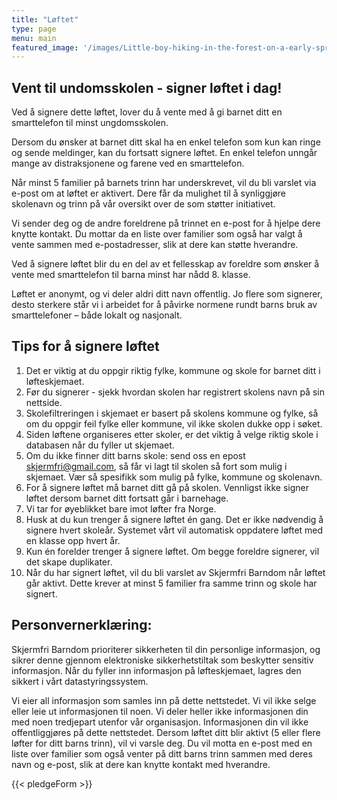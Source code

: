 ```yaml
---
title: "Løftet"
type: page
menu: main
featured_image: '/images/Little-boy-hiking-in-the-forest-on-a-early-spring.-Kid-playing-and-having-fun-in-spring-or-autumn-day.-1553078080_2757x1917.jpeg'
---
```


## Vent til undomsskolen - signer løftet i dag!

Ved å signere dette løftet, lover du å vente med å gi barnet ditt en smarttelefon til minst ungdomsskolen. 

Dersom du ønsker at barnet ditt skal ha en enkel telefon som kun kan ringe og sende meldinger, kan du fortsatt signere løftet. En enkel telefon unngår mange av distraksjonene og farene ved en smarttelefon.

Når minst 5 familier på barnets trinn har underskrevet, vil du bli varslet via e-post om at løftet er aktivert. Dere får da mulighet til å synliggjøre skolenavn og trinn på vår oversikt over de som støtter initiativet.

Vi sender deg og de andre foreldrene på trinnet en e-post for å hjelpe dere knytte kontakt. Du mottar da en liste over familier som også har valgt å vente sammen med e-postadresser, slik at dere kan støtte hverandre. 

Ved å signere løftet blir du en del av et fellesskap av foreldre som ønsker å vente med smarttelefon til barna minst har nådd 8. klasse.

Løftet er anonymt, og vi deler aldri ditt navn offentlig. Jo flere som signerer, desto sterkere står vi i arbeidet for å påvirke normene rundt barns bruk av smarttelefoner – både lokalt og nasjonalt.

## Tips for å signere løftet

1. Det er viktig at du oppgir riktig fylke, kommune og skole for barnet ditt i løfteskjemaet. 
2. Før du signerer - sjekk hvordan skolen  har registrert skolens navn på sin nettside.
3. Skolefiltreringen i skjemaet er basert på skolens kommune og fylke, så om du oppgir feil fylke eller kommune, vil ikke skolen dukke opp i søket.
4. Siden løftene organiseres etter skoler, er det viktig å velge riktig skole i databasen når du fyller ut skjemaet.
5. Om du ikke finner ditt barns skole: send oss en epost skjermfri@gmail.com, så får vi lagt til skolen så fort som mulig i skjemaet. Vær så spesifikk som mulig på fylke, kommune og skolenavn.
6. For å signere løftet må barnet ditt gå på skolen. Vennligst ikke signer løftet dersom barnet ditt fortsatt går i barnehage.
7. Vi tar for øyeblikket bare imot løfter fra Norge.
8. Husk at du kun trenger å signere løftet én gang. Det er ikke nødvendig å signere hvert skoleår. Systemet vårt vil automatisk oppdatere løftet med en klasse opp hvert år.
9. Kun én forelder trenger å signere løftet. Om begge foreldre signerer, vil det skape duplikater.
10. Når du har signert løftet, vil du bli varslet av Skjermfri Barndom når løftet går aktivt. Dette krever at minst 5 familier fra samme trinn og skole har signert. 

## Personvernerklæring:

Skjermfri Barndom prioriterer sikkerheten til din personlige informasjon, og sikrer denne gjennom elektroniske sikkerhetstiltak som beskytter sensitiv informasjon. Når du fyller inn informasjon på løfteskjemaet, lagres den sikkert i vårt datastyringssystem. 

Vi eier all informasjon som samles inn på dette nettstedet. Vi vil ikke selge eller leie ut informasjonen til noen. Vi deler heller ikke informasjonen din med noen tredjepart utenfor vår organisasjon. Informasjonen din vil ikke offentliggjøres på dette nettstedet. Dersom løftet ditt blir aktivt (5 eller flere løfter for ditt barns trinn), vil vi varsle deg. Du vil motta en e-post med en liste over familier som også venter på ditt barns trinn sammen med deres navn og e-post, slik at dere kan knytte kontakt med hverandre.

{{< pledgeForm >}}
